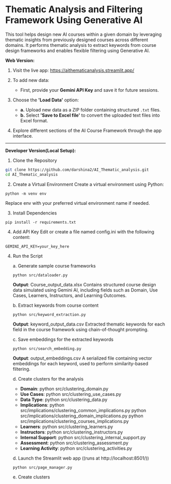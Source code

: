# Thematic Analysis and Filtering Framework Using Generative AI 

This tool helps design new AI courses within a given domain by leveraging thematic insights from previously designed courses across different domains. It performs thematic analysis to extract keywords from course design frameworks and enables flexible filtering using Generative AI.



**Web Version:**

1. Visit the live app: https://aithematicanalysis.streamlit.app/
   
2. To add new data:
   - First, provide your **Gemini API Key** and save it for future sessions.

3. Choose the **'Load Data'** option:
   - **a.** Upload new data as a ZIP folder containing structured `.txt` files.
   - **b.** Select **'Save to Excel file'** to convert the uploaded text files into Excel format.

4. Explore different sections of the AI Course Framework through the app interface.
---

**Developer Version(Local Setup):**

1. Clone the Repository
```bash
git clone https://github.com/darshina2/AI_Thematic_analysis.git
cd AI_Thematic_analysis
```
2. Create a Virtual Environment
Create a virtual environment using Python:
```
python -m venv env
```
   Replace env with your preferred virtual environment name if needed. 

3. Install Dependencies
```
pip install -r requirements.txt
```
4. Add API Key
   Edit or create a file named config.ini with the following content:
```
GEMINI_API_KEY=your_key_here
```
4. Run the Script
   
   a. Generate sample course frameworks
   ```
   python src/dataloader.py
   ```
   **Output**: Course_output_data.xlsx
   Contains structured course design data simulated using Gemini AI, including fields such as Domain, Use Cases, Learners, Instructors, and Learning Outcomes.

   b. Extract keywords from course content
   ```
   python src/keyword_extraction.py
   ```
   **Output**: keyword_output_data.csv
   Extracted thematic keywords for each field in the course framework using chain-of-thought prompting.

   c. Save embeddings for the extracted keywords 
   ```
   python src/search_embedding.py
   ```
   **Output**: output_embeddings.csv 
   A serialized file containing vector embeddings for each keyword, used to perform similarity-based filtering.

   d. Create clusters for the analysis
      
      - **Domain**: python src/clustering_domain.py
      - **Use Cases**: python src/clustering_use_cases.py
      - **Data Type**: python src/clustering_data.py
      - **Implications**:
              python src/implications/clustering_common_implications.py
              python src/implications/clustering_domain_implications.py
              python src/implications/clustering_courses_implications.py
      - **Learners**: python src/clustering_learners.py
      - **Instructors**: python src/clustering_instructors.py
      - **Internal Support**: python src/clustering_internal_support.py
      - **Assessment**: python src/clustering_assessment.py
      - **Learning Activity**: python src/clustering_activities.py
   
   d. Launch the Streamlit web app ((runs at http://localhost:8501/))
   ```
   python src/page_manager.py
   ```
   e. Create clusters 
